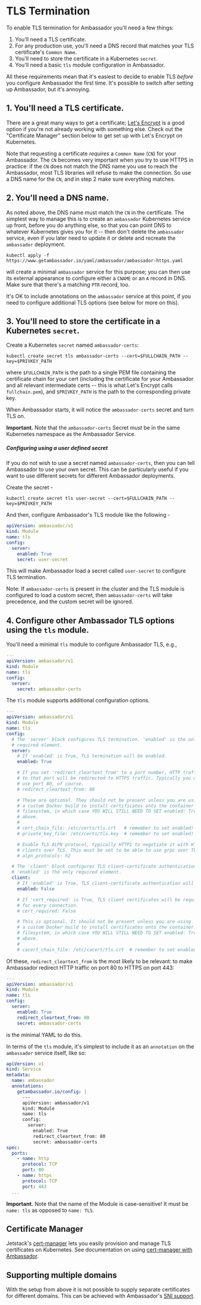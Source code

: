 # TLS Termination

To enable TLS termination for Ambassador you'll need a few things:

1. You'll need a TLS certificate.
2. For any production use, you'll need a DNS record that matches your TLS certificate's `Common Name`.
3. You'll need to store the certificate in a Kubernetes `secret`.
4. You'll need a basic `tls` module configuration in Ambassador.

All these requirements mean that it's easiest to decide to enable TLS _before_ you configure Ambassador the first time. It's possible to switch after setting up Ambassador, but it's annoying.

## 1. You'll need a TLS certificate.

There are a great many ways to get a certificate; [Let's Encrypt](https://www.letsencrypt.org) is a good option if you're not already working with something else. Check out the "Certificate Manager" section below to get set up with Let's Encrypt on Kubernetes.

Note that requesting a certificate _requires_ a `Common Name` (`CN`) for your Ambassador. The `CN` becomes very important when you try to use HTTPS in practice: if the `CN` does not match the DNS name you use to reach the Ambassador, most TLS libraries will refuse to make the connection. So use a DNS name for the `CN`, and in step 2 make sure everything matches.

## 2. You'll need a DNS name.

As noted above, the DNS name must match the `CN` in the certificate. The simplest way to manage this is to create an `ambassador` Kubernetes service up front, before you do anything else, so that you can point DNS to whatever Kubernetes gives you for it -- then don't delete the `ambassador` service, even if you later need to update it or delete and recreate the `ambassador` deployment.

```shell
kubectl apply -f https://www.getambassador.io/yaml/ambassador/ambassador-https.yaml
```

will create a minimal `ambassador` service for this purpose; you can then use its external appearance to configure either a `CNAME` or an `A` record in DNS. Make sure that there's a matching `PTR` record, too.

It's OK to include annotations on the `ambassador` service at this point, if you need to configure additional TLS options (see below for more on this).

## 3. You'll need to store the certificate in a Kubernetes `secret`.

Create a Kubernetes `secret` named `ambassador-certs`:

```shell
kubectl create secret tls ambassador-certs --cert=$FULLCHAIN_PATH --key=$PRIVKEY_PATH
```

where `$FULLCHAIN_PATH` is the path to a single PEM file containing the certificate chain for your cert (including the certificate for your Ambassador and all relevant intermediate certs -- this is what Let's Encrypt calls `fullchain.pem`), and `$PRIVKEY_PATH` is the path to the corresponding private key.

When Ambassador starts, it will notice the `ambassador-certs` secret and turn TLS on.

**Important.** Note that the `ambassador-certs` Secret _must_ be in the same Kubernetes namespace as the Ambassador Service.

##### Configuring using a user defined secret

If you do not wish to use a secret named `ambassador-certs`, then you can tell Ambassador to use your own secret. This can be particularly useful if you want to use different secrets for different Ambassador deployments.

Create the secret -
```shell
kubectl create secret tls user-secret --cert=$FULLCHAIN_PATH --key=$PRIVKEY_PATH
```

And then, configure Ambassador's TLS module like the following -

```yaml
apiVersion: ambassador/v1
kind: Module
name: tls
config:
  server:
    enabled: True
    secret: user-secret
```

This will make Ambassador load a secret called `user-secret` to configure TLS termination.

Note: If `ambassador-certs` is present in the cluster and the TLS module is configured to load a custom secret, then `ambassador-certs` will take precedence, and the custom secret will be ignored.

## 4. Configure other Ambassador TLS options using the `tls` module.

You'll need a minimal `tls` module to configure Ambassador TLS, e.g.,

```yaml
---
apiVersion: ambassador/v1
kind: Module
name: tls
config:
  server:
    secret: ambassador-certs
```

The `tls` module supports additional configuration options.

```yaml
---
apiVersion: ambassador/v1
kind: Module
name: tls
config:
  # The 'server' block configures TLS termination. 'enabled' is the only
  # required element.
  server:
    # If 'enabled' is True, TLS termination will be enabled.
    enabled: True

    # If you set 'redirect_cleartext_from' to a port number, HTTP traffic
    # to that port will be redirected to HTTPS traffic. Typically you would
    # use port 80, of course.
    # redirect_cleartext_from: 80

    # These are optional. They should not be present unless you are using
    # a custom Docker build to install certificates onto the container
    # filesystem, in which case YOU WILL STILL NEED TO SET enabled: True
    # above.
    #
    # cert_chain_file: /etc/certs/tls.crt   # remember to set enabled!
    # private_key_file: /etc/certs/tls.key  # remember to set enabled!

    # Enable TLS ALPN protocol, typically HTTP2 to negotiate it with HTTP2
    # clients over TLS. This must be set to be able to use grpc over TLS.
    # alpn_protocols: h2

  # The 'client' block configures TLS client-certificate authentication.
  # 'enabled' is the only required element.
  client:
    # If 'enabled' is True, TLS client-certificate authentication will occur.
    enabled: False

    # If 'cert_required' is True, TLS client certificates will be required
    # for every connection.
    # cert_required: False

    # This is optional. It should not be present unless you are using
    # a custom Docker build to install certificates onto the container
    # filesystem, in which case YOU WILL STILL NEED TO SET enabled: True
    # above.
    #
    # cacert_chain_file: /etc/cacert/tls.crt  # remember to set enabled!
```

Of these, `redirect_cleartext_from` is the most likely to be relevant: to make Ambassador redirect HTTP traffic on port 80 to HTTPS on port 443:

```yaml
---
apiVersion: ambassador/v1
kind: Module
name: tls
config:
  server:
    enabled: True
    redirect_cleartext_from: 80
    secret: ambassador-certs
```

is the minimal YAML to do this.

In terms of the `tls` module, it's simplest to include it as an `annotation` on the `ambassador` service itself, like so:

```yaml
apiVersion: v1
kind: Service
metadata:
  name: ambassador
  annotations:
    getambassador.io/config: |
      ---
      apiVersion: ambassador/v1
      kind: Module
      name: tls
      config:
        server:
          enabled: True
          redirect_cleartext_from: 80
          secret: ambassador-certs
spec:
  ports:
    - name: http
      protocol: TCP
      port: 80
    - name: https
      protocol: TCP
      port: 443
  ...
```

**Important.** Note that the name of the Module is case-sensitive! It must be `name: tls` as opposed to `name: TLS`.

## Certificate Manager

Jetstack's [cert-manager](https://github.com/jetstack/cert-manager) lets you easily provision and manage TLS certificates on Kubernetes. See documentation on using [cert-manager with Ambassador](/user-guide/cert-manager).

## Supporting multiple domains

With the setup from above it is not possible to supply separate certificates for different domains.
This can be achieved with Ambassador's [SNI support](/user-guide/sni).
